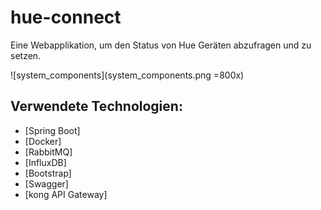 # hue-connect

Eine Webapplikation, um den Status von Hue Geräten abzufragen und zu setzen.

![system_components](system_components.png =800x)

## Verwendete Technologien:
* [Spring Boot]
* [Docker]
* [RabbitMQ]
* [InfluxDB]
* [Bootstrap]
* [Swagger]
* [kong API Gateway]
